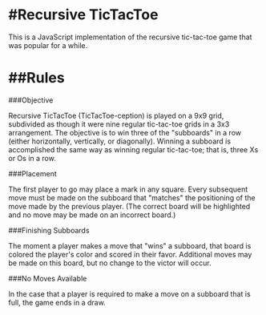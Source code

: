 #Recursive TicTacToe
===================

This is a JavaScript implementation of the recursive tic-tac-toe game that was popular for a while.

##Rules
===================

###Objective

Recursive TicTacToe (TicTacToe-ception) is played on a 9x9 grid, subdivided as though it were nine regular tic-tac-toe grids in a 3x3 arrangement. The objective is to win three of the "subboards" in a row (either horizontally, vertically, or diagonally). Winning a subboard is accomplished the same way as winning regular tic-tac-toe; that is, three Xs or Os in a row.

###Placement

The first player to go may place a mark in any square. Every subsequent move must be made on the subboard that "matches" the positioning of the move made by the previous player. (The correct board will be highlighted and no move may be made on an incorrect board.)

###Finishing Subboards

The moment a player makes a move that "wins" a subboard, that board is colored the player's color and scored in their favor. Additional moves may be made on this board, but no change to the victor will occur.

###No Moves Available

In the case that a player is required to make a move on a subboard that is full, the game ends in a draw.
